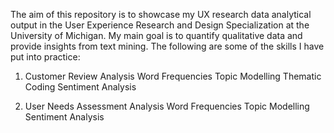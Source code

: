 The aim of this repository is to showcase my UX research data analytical output in the User Experience Research and Design Specialization at the University of Michigan. My main goal is to quantify qualitative data and provide insights from text mining. The following are some of the skills I have put into practice:

1. Customer Review Analysis
  Word Frequencies
  Topic Modelling
  Thematic Coding
  Sentiment Analysis
  
2. User Needs Assessment Analysis
  Word Frequencies 
  Topic Modelling
  Sentiment Analysis
  
